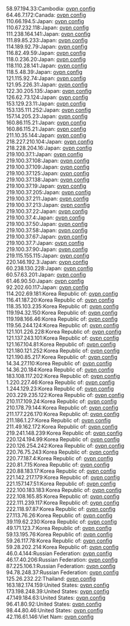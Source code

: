 58.97.194.33:Cambodia: [ovpn config](vpn/58_97_194_33.ovpn)  
64.46.7.172:Canada: [ovpn config](vpn/64_46_7_172.ovpn)  
110.66.194.5:Japan: [ovpn config](vpn/110_66_194_5.ovpn)  
110.67.232.118:Japan: [ovpn config](vpn/110_67_232_118.ovpn)  
111.238.164.141:Japan: [ovpn config](vpn/111_238_164_141.ovpn)  
111.89.85.233:Japan: [ovpn config](vpn/111_89_85_233.ovpn)  
114.189.92.79:Japan: [ovpn config](vpn/114_189_92_79.ovpn)  
116.82.49.59:Japan: [ovpn config](vpn/116_82_49_59.ovpn)  
118.0.236.20:Japan: [ovpn config](vpn/118_0_236_20.ovpn)  
118.110.28.141:Japan: [ovpn config](vpn/118_110_28_141.ovpn)  
118.5.48.39:Japan: [ovpn config](vpn/118_5_48_39.ovpn)  
121.115.92.74:Japan: [ovpn config](vpn/121_115_92_74.ovpn)  
121.95.226.31:Japan: [ovpn config](vpn/121_95_226_31.ovpn)  
122.30.205.135:Japan: [ovpn config](vpn/122_30_205_135.ovpn)  
126.62.73.124:Japan: [ovpn config](vpn/126_62_73_124.ovpn)  
153.129.23.11:Japan: [ovpn config](vpn/153_129_23_11.ovpn)  
153.135.111.252:Japan: [ovpn config](vpn/153_135_111_252.ovpn)  
157.14.205.23:Japan: [ovpn config](vpn/157_14_205_23.ovpn)  
160.86.115.21:Japan: [ovpn config](vpn/160_86_115_21.ovpn)  
160.86.115.21:Japan: [ovpn config](vpn/160_86_115_21.ovpn)  
211.10.35.144:Japan: [ovpn config](vpn/211_10_35_144.ovpn)  
218.227.210.104:Japan: [ovpn config](vpn/218_227_210_104.ovpn)  
218.228.204.16:Japan: [ovpn config](vpn/218_228_204_16.ovpn)  
219.100.37.1:Japan: [ovpn config](vpn/219_100_37_1.ovpn)  
219.100.37.108:Japan: [ovpn config](vpn/219_100_37_108.ovpn)  
219.100.37.109:Japan: [ovpn config](vpn/219_100_37_109.ovpn)  
219.100.37.125:Japan: [ovpn config](vpn/219_100_37_125.ovpn)  
219.100.37.138:Japan: [ovpn config](vpn/219_100_37_138.ovpn)  
219.100.37.19:Japan: [ovpn config](vpn/219_100_37_19.ovpn)  
219.100.37.205:Japan: [ovpn config](vpn/219_100_37_205.ovpn)  
219.100.37.211:Japan: [ovpn config](vpn/219_100_37_211.ovpn)  
219.100.37.213:Japan: [ovpn config](vpn/219_100_37_213.ovpn)  
219.100.37.22:Japan: [ovpn config](vpn/219_100_37_22.ovpn)  
219.100.37.4:Japan: [ovpn config](vpn/219_100_37_4.ovpn)  
219.100.37.50:Japan: [ovpn config](vpn/219_100_37_50.ovpn)  
219.100.37.58:Japan: [ovpn config](vpn/219_100_37_58.ovpn)  
219.100.37.67:Japan: [ovpn config](vpn/219_100_37_67.ovpn)  
219.100.37.7:Japan: [ovpn config](vpn/219_100_37_7.ovpn)  
219.100.37.90:Japan: [ovpn config](vpn/219_100_37_90.ovpn)  
219.115.155.115:Japan: [ovpn config](vpn/219_115_155_115.ovpn)  
220.146.192.3:Japan: [ovpn config](vpn/220_146_192_3.ovpn)  
60.238.130.228:Japan: [ovpn config](vpn/60_238_130_228.ovpn)  
60.57.63.201:Japan: [ovpn config](vpn/60_57_63_201.ovpn)  
61.46.90.50:Japan: [ovpn config](vpn/61_46_90_50.ovpn)  
92.202.60.117:Japan: [ovpn config](vpn/92_202_60_117.ovpn)  
114.202.69.181:Korea Republic of: [ovpn config](vpn/114_202_69_181.ovpn)  
116.41.187.20:Korea Republic of: [ovpn config](vpn/116_41_187_20.ovpn)  
118.35.103.235:Korea Republic of: [ovpn config](vpn/118_35_103_235.ovpn)  
119.194.32.150:Korea Republic of: [ovpn config](vpn/119_194_32_150.ovpn)  
119.198.166.46:Korea Republic of: [ovpn config](vpn/119_198_166_46.ovpn)  
119.56.244.124:Korea Republic of: [ovpn config](vpn/119_56_244_124.ovpn)  
121.101.226.228:Korea Republic of: [ovpn config](vpn/121_101_226_228.ovpn)  
121.137.243.101:Korea Republic of: [ovpn config](vpn/121_137_243_101.ovpn)  
121.167.104.81:Korea Republic of: [ovpn config](vpn/121_167_104_81.ovpn)  
121.180.121.252:Korea Republic of: [ovpn config](vpn/121_180_121_252.ovpn)  
121.190.85.217:Korea Republic of: [ovpn config](vpn/121_190_85_217.ovpn)  
14.34.27.110:Korea Republic of: [ovpn config](vpn/14_34_27_110.ovpn)  
14.36.20.184:Korea Republic of: [ovpn config](vpn/14_36_20_184.ovpn)  
183.108.117.202:Korea Republic of: [ovpn config](vpn/183_108_117_202.ovpn)  
1.220.227.46:Korea Republic of: [ovpn config](vpn/1_220_227_46.ovpn)  
1.244.129.23:Korea Republic of: [ovpn config](vpn/1_244_129_23.ovpn)  
203.229.235.122:Korea Republic of: [ovpn config](vpn/203_229_235_122.ovpn)  
210.117.109.24:Korea Republic of: [ovpn config](vpn/210_117_109_24.ovpn)  
210.178.79.144:Korea Republic of: [ovpn config](vpn/210_178_79_144.ovpn)  
211.177.226.170:Korea Republic of: [ovpn config](vpn/211_177_226_170.ovpn)  
211.186.1.27:Korea Republic of: [ovpn config](vpn/211_186_1_27.ovpn)  
211.49.162.172:Korea Republic of: [ovpn config](vpn/211_49_162_172.ovpn)  
219.241.148.239:Korea Republic of: [ovpn config](vpn/219_241_148_239.ovpn)  
220.124.194.99:Korea Republic of: [ovpn config](vpn/220_124_194_99.ovpn)  
220.126.254.242:Korea Republic of: [ovpn config](vpn/220_126_254_242.ovpn)  
220.76.75.243:Korea Republic of: [ovpn config](vpn/220_76_75_243.ovpn)  
220.77.187.4:Korea Republic of: [ovpn config](vpn/220_77_187_4.ovpn)  
220.81.7.15:Korea Republic of: [ovpn config](vpn/220_81_7_15.ovpn)  
220.88.183.17:Korea Republic of: [ovpn config](vpn/220_88_183_17.ovpn)  
221.142.217.179:Korea Republic of: [ovpn config](vpn/221_142_217_179.ovpn)  
221.157.147.51:Korea Republic of: [ovpn config](vpn/221_157_147_51.ovpn)  
222.100.183.183:Korea Republic of: [ovpn config](vpn/222_100_183_183.ovpn)  
222.108.165.85:Korea Republic of: [ovpn config](vpn/222_108_165_85.ovpn)  
222.111.239.117:Korea Republic of: [ovpn config](vpn/222_111_239_117.ovpn)  
222.118.97.87:Korea Republic of: [ovpn config](vpn/222_118_97_87.ovpn)  
27.113.76.26:Korea Republic of: [ovpn config](vpn/27_113_76_26.ovpn)  
39.119.62.230:Korea Republic of: [ovpn config](vpn/39_119_62_230.ovpn)  
49.171.123.7:Korea Republic of: [ovpn config](vpn/49_171_123_7.ovpn)  
59.13.195.76:Korea Republic of: [ovpn config](vpn/59_13_195_76.ovpn)  
59.26.117.78:Korea Republic of: [ovpn config](vpn/59_26_117_78.ovpn)  
59.28.202.214:Korea Republic of: [ovpn config](vpn/59_28_202_214.ovpn)  
46.0.4.144:Russian Federation: [ovpn config](vpn/46_0_4_144.ovpn)  
46.17.40.206:Russian Federation: [ovpn config](vpn/46_17_40_206.ovpn)  
87.225.106.1:Russian Federation: [ovpn config](vpn/87_225_106_1.ovpn)  
94.78.248.37:Russian Federation: [ovpn config](vpn/94_78_248_37.ovpn)  
125.26.232.22:Thailand: [ovpn config](vpn/125_26_232_22.ovpn)  
163.182.174.159:United States: [ovpn config](vpn/163_182_174_159.ovpn)  
173.198.248.39:United States: [ovpn config](vpn/173_198_248_39.ovpn)  
47.149.184.63:United States: [ovpn config](vpn/47_149_184_63.ovpn)  
96.41.80.92:United States: [ovpn config](vpn/96_41_80_92.ovpn)  
98.44.80.46:United States: [ovpn config](vpn/98_44_80_46.ovpn)  
42.116.61.146:Viet Nam: [ovpn config](vpn/42_116_61_146.ovpn)  
